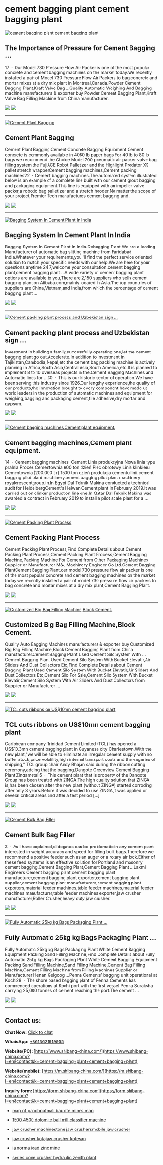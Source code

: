 # cement bagging plant cement bagging plant

<a href="https://swt.shibang-china.com/?l=en&img&k=cement+bagging+plant+cement+bagging+plant" target="_blank">![cement bagging plant cement bagging plant](http://static.shibang-china.com/all-800x300/947.jpg)</a>

## The Importance of Pressure for Cement Bagging …
17&ensp;&#0183;&ensp;Our Model 730 Pressure Flow Air Packer is one of the most popular concrete and cement bagging machines on the market today.We recently installed a pair of Model 730 Pressure Flow Air Packers to bag concrete and mortar mixes at a dry mix plant in Montreal,Canada.Powder Cement Bagging Plant,Kraft Valve Bag …Quality Automatic Weighing And Bagging machine manufacturers &amp; exporter buy Powder Cement Bagging Plant,Kraft Valve Bag Filling Machine from China manufacturer.


<a href="https://whatsapp.shibangsoft.com/WhatsApp.php" target="_blank" title="WhatsApp">![](http://static.shibang-china.com/icon/whatsapp.png)</a> <a href="https://swt.shibang-china.com/?l=en&icon&k=cement+bagging+plant+cement+bagging+plant" target="_blank">![](http://static.shibang-china.com/icon/chat-en.png)</a>

---

<a href="https://swt.shibang-china.com/?l=en&img&k=cement+bagging+plant+cement+bagging+plant" target="_blank">![Cement Plant Bagging](http://static.shibang-china.com/all-800x300/357.jpg)</a>

## Cement Plant Bagging
Cement Plant Bagging.Cement Concrete Bagging Equipment Cement concrete is commonly available in 4080 lb paper bags For 40 lb to 80 lb bags we recommend the Choice Model 700 pneumatic air packer valve bag filling system the FujiACE Robot Palletizer and the Highlight Predator XS pallet stretch wrapperCement bagging machines,Cement packing machines22&ensp;&#0183;&ensp;Cement bagging machines.The automated system illustrated below is an example of a complete line built with our cement grout bagging and packaging equipment.This line is equipped with an impeller valve packer,a robotic bag palletizer and a stretch hooder.No matter the scope of your project,Premier Tech manufactures cement bagging and.


<a href="https://whatsapp.shibangsoft.com/WhatsApp.php" target="_blank" title="WhatsApp">![](http://static.shibang-china.com/icon/whatsapp.png)</a> <a href="https://swt.shibang-china.com/?l=en&icon&k=cement+bagging+plant+cement+bagging+plant" target="_blank">![](http://static.shibang-china.com/icon/chat-en.png)</a>

---

<a href="https://swt.shibang-china.com/?l=en&img&k=cement+bagging+plant+cement+bagging+plant" target="_blank">![Bagging System In Cement Plant In India](http://static.shibang-china.com/all-800x300/1054.jpg)</a>

## Bagging System In Cement Plant In India
Bagging System In Cement Plant In India.Debagging Plant We are a leading Manufacturer of automatic bag slitting machine from Faridabad India.Whatever your requirements,you 'll find the perfect service oriented solution to match your specific needs with our help.We are here for your questions anytime 24 7,welcome your consultation.cement bagging plant,cement bagging plant …A wide variety of cement bagging plant options are available to you,There are 2,150 suppliers who sells cement bagging plant on Alibaba.com,mainly located in Asia.The top countries of suppliers are China,Vietnam,and India,from which the percentage of cement bagging plant …


<a href="https://whatsapp.shibangsoft.com/WhatsApp.php" target="_blank" title="WhatsApp">![](http://static.shibang-china.com/icon/whatsapp.png)</a> <a href="https://swt.shibang-china.com/?l=en&icon&k=cement+bagging+plant+cement+bagging+plant" target="_blank">![](http://static.shibang-china.com/icon/chat-en.png)</a>

---

<a href="https://swt.shibang-china.com/?l=en&img&k=cement+bagging+plant+cement+bagging+plant" target="_blank">![Cement packing plant process and Uzbekistan sign …](http://static.shibang-china.com/all-800x300/996.jpg)</a>

## Cement packing plant process and Uzbekistan sign …
Investment in building a family,successfully operating one,let the cement bagging plant go out.Accelerate.In addition to investment in Tajikistan,Cambodia,Nepal,etc.the cement bag packing machine is actively planning in Africa,South Asia,Central Asia,South America,etc.It is planned to implement 8 to 10 overseas projects in the.Cement Bagging Machines and Automatic lines for …30&ensp;&#0183;&ensp;This is our historic sector of operation.We have been serving this industry since 1926.Our lengthy experience,the quality of our products,the innovation brought to every component have made us world leaders in the production of automatic machines and equipment for weighing,bagging and packaging cement,tile adhesive,dry mortar and gypsum.


<a href="https://whatsapp.shibangsoft.com/WhatsApp.php" target="_blank" title="WhatsApp">![](http://static.shibang-china.com/icon/whatsapp.png)</a> <a href="https://swt.shibang-china.com/?l=en&icon&k=cement+bagging+plant+cement+bagging+plant" target="_blank">![](http://static.shibang-china.com/icon/chat-en.png)</a>

---

<a href="https://swt.shibang-china.com/?l=en&img&k=cement+bagging+plant+cement+bagging+plant" target="_blank">![Cement bagging machines‎,Cement plant equipment.](http://static.shibang-china.com/all-800x300/1421.jpg)</a>

## Cement bagging machines‎,Cement plant equipment.
14&ensp;&#0183;&ensp;Cement bagging machines ‎ Cement Linia produkcyjna Nowa linia typu pralnia Proces Cementownia 600 ton dzień Piec obrotowy Linia klinkieru Cementownia (200.000 t r) 1500 ton dzień produkcja cementu linii.cement bagging pilot plant machinerycement bagging pilot plant machinery royalcrescentgroup.in.In Egypt Dal Teknik Makina conducted a technical audit for HeidelbergCement's Helwan Cement plant in February 2019.It was carried out on clinker production line one.In Qatar Dal Teknik Makina was awarded a contract in February 2019 to install a pilot scale plant for a …


<a href="https://whatsapp.shibangsoft.com/WhatsApp.php" target="_blank" title="WhatsApp">![](http://static.shibang-china.com/icon/whatsapp.png)</a> <a href="https://swt.shibang-china.com/?l=en&icon&k=cement+bagging+plant+cement+bagging+plant" target="_blank">![](http://static.shibang-china.com/icon/chat-en.png)</a>

---

<a href="https://swt.shibang-china.com/?l=en&img&k=cement+bagging+plant+cement+bagging+plant" target="_blank">![Cement Packing Plant Process](http://static.shibang-china.com/all-800x300/1078.jpg)</a>

## Cement Packing Plant Process
Cement Packing Plant Process,Find Complete Details about Cement Packing Plant Process,Cement Packing Plant Process,Cement Bagging Machine,Packing Machine For Cement from Other Packaging Machines Supplier or Manufacturer M&amp;J Machinery Engineer Co.Ltd.Cement Bagging PlantCement Bagging Plant.our model 730 pressure flow air packer is one of the most popular concrete and cement bagging machines on the market today we recently installed a pair of model 730 pressure flow air packers to bag concrete and mortar mixes at a dry mix plant,Cement Bagging Plant.


<a href="https://whatsapp.shibangsoft.com/WhatsApp.php" target="_blank" title="WhatsApp">![](http://static.shibang-china.com/icon/whatsapp.png)</a> <a href="https://swt.shibang-china.com/?l=en&icon&k=cement+bagging+plant+cement+bagging+plant" target="_blank">![](http://static.shibang-china.com/icon/chat-en.png)</a>

---

<a href="https://swt.shibang-china.com/?l=en&img&k=cement+bagging+plant+cement+bagging+plant" target="_blank">![Customized Big Bag Filling Machine,Block Cement.](http://static.shibang-china.com/all-800x300/27.jpg)</a>

## Customized Big Bag Filling Machine,Block Cement.
Quality Auto Bagging Machines manufacturers &amp; exporter buy Customized Big Bag Filling Machine,Block Cement Bagging Plant from China manufacturer.Cement Bagging Plant Used Cement Silo System With …Cement Bagging Plant Used Cement Silo System With Bucket Elevatir,Air Sliders And Dust Collectors Etc,Find Complete Details about Cement Bagging Plant Used Cement Silo System With Bucket Elevatir,Air Sliders And Dust Collectors Etc,Cement Silo For Sale,Cement Silo System With Bucket Elevatir,Cement Silo System With Air Sliders And Dust Collectors from Supplier or Manufacturer …


<a href="https://whatsapp.shibangsoft.com/WhatsApp.php" target="_blank" title="WhatsApp">![](http://static.shibang-china.com/icon/whatsapp.png)</a> <a href="https://swt.shibang-china.com/?l=en&icon&k=cement+bagging+plant+cement+bagging+plant" target="_blank">![](http://static.shibang-china.com/icon/chat-en.png)</a>

---

<a href="https://swt.shibang-china.com/?l=en&img&k=cement+bagging+plant+cement+bagging+plant" target="_blank">![TCL cuts ribbons on US$10mn cement bagging plant](http://static.shibang-china.com/all-800x300/472.jpg)</a>

## TCL cuts ribbons on US$10mn cement bagging plant
Caribbean company Trinidad Cement Limited (TCL) has opened a US$10.3mn cement bagging plant in Guyanese city Charlestown.With the new plant,&quot;we will be able to eliminate an irregular cement supply with no buffer stock,price volatility,high internal transport costs and the vagaries of shipping,&quot; TCL group chair Andy Bhajan said during the ribbon cutting ceremony,adding that the bagging.Dangote Greenview Cement Bagging Plant Zingametall5&ensp;&#0183;&ensp;This cement plant that is property of the Dangote Group has been treated with ZINGA.The high quality solution that ZINGA is,has been chosen after the new plant (without ZINGA) started corroding after only 3 years.Before it was decided to use ZINGA,it was applied on several critical areas and after a test period […]


<a href="https://whatsapp.shibangsoft.com/WhatsApp.php" target="_blank" title="WhatsApp">![](http://static.shibang-china.com/icon/whatsapp.png)</a> <a href="https://swt.shibang-china.com/?l=en&icon&k=cement+bagging+plant+cement+bagging+plant" target="_blank">![](http://static.shibang-china.com/icon/chat-en.png)</a>

---

<a href="https://swt.shibang-china.com/?l=en&img&k=cement+bagging+plant+cement+bagging+plant" target="_blank">![Cement Bulk Bag Filler](http://static.shibang-china.com/all-800x300/856.jpg)</a>

## Cement Bulk Bag Filler
3&ensp;&#0183;&ensp;As I have explained,slidegates can be problematic in any cement plant interested in weight accuracy and speed for filling bulk bags.Therefore,we recommend a positive feeder such as an auger or a rotary air lock.Either of these feed systems is an effective solution for Portland and masonry cement bagging.Cement Bagging Plant,Cement Bagging Plant …Laxmi Engineers Cement bagging plant,cement bagging plant manufacturer,cement bagging plant exporter,cement bagging plant supplier,cement bagging plant manufacturers,cement bagging plant exporters,material feeder machines,table feeder machines,material feeder machines manufacturer,table feeder machines exporter,jaw crusher manufacturer,Roller Crusher,heavy duty jaw crusher.


<a href="https://whatsapp.shibangsoft.com/WhatsApp.php" target="_blank" title="WhatsApp">![](http://static.shibang-china.com/icon/whatsapp.png)</a> <a href="https://swt.shibang-china.com/?l=en&icon&k=cement+bagging+plant+cement+bagging+plant" target="_blank">![](http://static.shibang-china.com/icon/chat-en.png)</a>

---

<a href="https://swt.shibang-china.com/?l=en&img&k=cement+bagging+plant+cement+bagging+plant" target="_blank">![Fully Automatic 25kg kg Bags Packaging Plant …](http://static.shibang-china.com/all-800x300/873.jpg)</a>

## Fully Automatic 25kg kg Bags Packaging Plant …
Fully Automatic 25kg kg Bags Packaging Plant White Cement Bagging Equipment Packing Sand Filling Machine,Find Complete Details about Fully Automatic 25kg kg Bags Packaging Plant White Cement Bagging Equipment Packing Sand Filling Machine,Sand Filling Machine,Cement Bag Filling Machine,Cement Filling Machine from Filling Machines Supplier or Manufacturer Henan Gelgoog …Penna Cements’ bagging unit operational at Kochi28&ensp;&#0183;&ensp;The shore based bagging plant of Penna Cements has commenced operations at Kochi port with the first vessel Penna Suraksha carrying 25,000 tonnes of cement reaching the port.The cement …


<a href="https://whatsapp.shibangsoft.com/WhatsApp.php" target="_blank" title="WhatsApp">![](http://static.shibang-china.com/icon/whatsapp.png)</a> <a href="https://swt.shibang-china.com/?l=en&icon&k=cement+bagging+plant+cement+bagging+plant" target="_blank">![](http://static.shibang-china.com/icon/chat-en.png)</a>

---
## Contact us:

**Chat Now:** [Click to chat](https://swt.shibang-china.com?l=en&contact&k=cement+bagging+plant+cement+bagging+plant)

**WhatsApp:**  [+8613621919955](https://whatsapp.shibangsoft.com/WhatsApp.php)

**Website(PC):** [https://www.shibang-china.com/](https://www.shibang-china.com/?l=en&contact&k=cement+bagging+plant+cement+bagging+plant)

**Website(mobile):** [https://m.shibang-china.com/](https://m.shibang-china.com/?l=en&contact&k=cement+bagging+plant+cement+bagging+plant)

**Inquiry form:** [https://form.shibang-china.com](https://form.shibang-china.com?l=en&contact&k=cement+bagging+plant+cement+bagging+plant)

* [map of panchpatmali bauxite mines map](../154/map%20of%20panchpatmali%20bauxite%20mines%20map.md)

* [1500 4500 dolomite ball mill classifier machine](../160/1500%204500%20dolomite%20ball%20mill%20classifier%20machine.md)

* [jaw crusher machinestone jaw crushersmobile jaw crusher](../154/jaw%20crusher%20machinestone%20jaw%20crushersmobile%20jaw%20crusher.md)

* [jaw crusher kotajaw crusher kotesan](../157/jaw%20crusher%20kotajaw%20crusher%20kotesan.md)

* [la norma lead zinc mine](../151/la%20norma%20lead%20zinc%20mine.md)

* [series cone crusher hydraulic zenith plant](../160/series%20cone%20crusher%20hydraulic%20zenith%20plant.md)